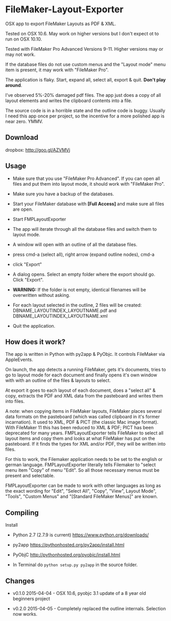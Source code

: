 # FileMaker-Layout-Exporter

OSX app to export FileMaker Layouts as PDF &amp; XML.

Tested on OSX 10.6. May work on higher versions but I don't expect ot to run on OSX 10.10.

Tested with FileMaker Pro Advanced Versions 9-11. Higher versions may or may not work.

If the database files do not use custom menus and the "Layout mode" menu item is present,
it may work with "FileMaker Pro".

The application is flaky. Start, expand all, select all, export & quit. **Don't play around**.

I've observed 5%-20% damaged pdf files. The app just does a copy of all layout elements and writes the clipboard contents into a file.

The source code is in a horrible state and the outline code is buggy. Usually I need this app once per project, so the incentive for a more polished app is near zero. YMMV.


## Download
dropbox: http://goo.gl/AZVMVj


## Usage

+ Make sure that you use "FileMaker Pro Advanced". If you can open all files and put them into layout mode, it should work with "FileMaker Pro".

+ Make sure you have a backup of the databases.

+ Start your FileMaker database with **[Full Access]** and make sure all files are open.

+ Start FMPLayoutExporter

+ The app will iterate through all the database files and switch them to layout mode.

+ A window will open with an outline of all the database files.

+ press cmd-a (select all), right arrow (expand outline nodes), cmd-a

+ click "Export"

+ A dialog opens. Select an empty folder where the export should go. Click "Export".

+ **WARNING:** If the folder is not empty, identical filenames will be overwritten without asking.

+ For each layout selected in the outline, 2 files will be created:
DBNAME_LAYOUTINDEX_LAYOUTNAME.pdf and
DBNAME_LAYOUTINDEX_LAYOUTNAME.xml

+ Quit the application.

## How does it work?

The app is written in Python with py2app & PyObjc. It controls FileMaker via AppleEvents.

On launch, the app detects a running FileMaker, gets it's documents, tries to go to layout mode for each document and finally opens it's own window with with an outline of the files & layouts to select.

At export it goes to each layout of each document, does a "select all" & copy, extracts the PDF and XML data from the pasteboard and writes them into files.

A note: when copying items in FileMaker layouts, FileMaker places several data formats on the pasteboard (which was called clipboard in it's former incarnation). It used to XML, PDF & PICT (the classic Mac image format). With FileMaker 11 this has been reduced to XML & PDF; PICT has been deprecated for many years. FMPLayoutExporter tells FileMaker to select all layout items and copy them and looks at what FileMaker has put on the pasteboard. If it finds the types for XML and/or PDF, they will be written into files.

For this to work, the Filemaker application needs to be set to the english or german language. FMPLayoutExporter literally tells Filemaker to "select menu item "Copy" of menu "Edit". So all those necessary menus must be present and selectable. 

FMPLayoutExporter can be made to work with other languages as long as the exact wording for "Edit", "Select All", "Copy", "View", Layout Mode", "Tools", "Custom Menus" and "[Standard FileMaker Menus]" are known.


## Compiling

Install

+ Python 2.7 (2.7.9 is current) <https://www.python.org/downloads/>

+ py2app <https://pythonhosted.org/py2app/install.html>

+ PyObjC <http://pythonhosted.org/pyobjc/install.html>

+ In Terminal do  ```python setup.py py2app```  in the source folder.

## Changes

+ v0.1.0 2015-04-04 - OSX 10.6, pyobjc 3.1 update of a 8 year old beginners project 

+ v0.2.0 2015-04-05 - Completely replaced the outline internals. Selection now works.
